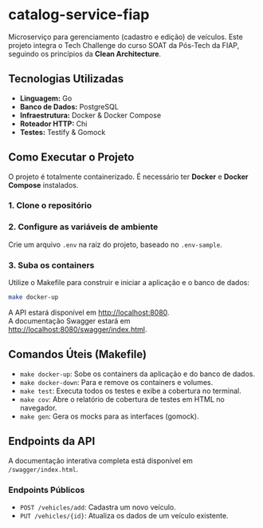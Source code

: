 # catalog-service-fiap

Microserviço para gerenciamento (cadastro e edição) de veículos. Este projeto integra o Tech Challenge do curso SOAT da Pós-Tech da FIAP, seguindo os princípios da **Clean Architecture**.

## Tecnologias Utilizadas

- **Linguagem:** Go
- **Banco de Dados:** PostgreSQL
- **Infraestrutura:** Docker & Docker Compose
- **Roteador HTTP:** Chi
- **Testes:** Testify & Gomock

## Como Executar o Projeto

O projeto é totalmente containerizado. É necessário ter **Docker** e **Docker Compose** instalados.

### 1. Clone o repositório

### 2. Configure as variáveis de ambiente

Crie um arquivo `.env` na raiz do projeto, baseado no `.env-sample`.

### 3. Suba os containers

Utilize o Makefile para construir e iniciar a aplicação e o banco de dados:

```bash
make docker-up
```

A API estará disponível em [http://localhost:8080](http://localhost:8080).  
A documentação Swagger estará em [http://localhost:8080/swagger/index.html](http://localhost:8080/swagger/index.html).

## Comandos Úteis (Makefile)

- `make docker-up`: Sobe os containers da aplicação e do banco de dados.
- `make docker-down`: Para e remove os containers e volumes.
- `make test`: Executa todos os testes e exibe a cobertura no terminal.
- `make cov`: Abre o relatório de cobertura de testes em HTML no navegador.
- `make gen`: Gera os mocks para as interfaces (gomock).

## Endpoints da API

A documentação interativa completa está disponível em `/swagger/index.html`.

### Endpoints Públicos

- `POST /vehicles/add`: Cadastra um novo veículo.
- `PUT /vehicles/{id}`: Atualiza os dados de um veículo existente.